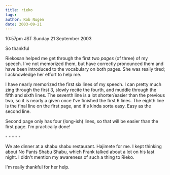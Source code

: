 ```yaml
---
title: rieko
tags: 
author: Rob Nugen
date: 2003-09-21
---
```


<p class=date>10:57pm JST Sunday 21 September 2003</p>

<p>So thankful</p>

<p>Riekosan helped me get through the first two <em>pages</em> (of
three) of my speech.  I've not memorized them, but have correctly
pronounced them and have been introduced to the vocabulary on both
pages.  She was really tired; I acknowledge her effort to help me.</p>

<p>I have nearly memorized the first six lines of my speech.  I can
pretty much zing through the first 3, slowly recite the fourth, and
muddle through the fifth and sixth lines.  The seventh line is a lot
shorter/easier than the previous two, so it is nearly a given once
I've finished the first 6 lines.  The eighth line is the final line on
the first page, and it's kinda sorta easy.  Easy as the second
line.</p>

<p>Second page only has four (long-ish) lines, so that will be easier
than the first page.   I'm practically done!</p>

<p>- - - - -</p>

<p>We ate dinner at a shabu shabu restaurant.   Hajimete for me.  I
kept thinking about No Pants Shabu Shabu, which Frank talked about a
lot on his last night.  I didn't mention my awareness of such a thing
to Rieko.</p>

<p>I'm really thankful for her help.</p>
